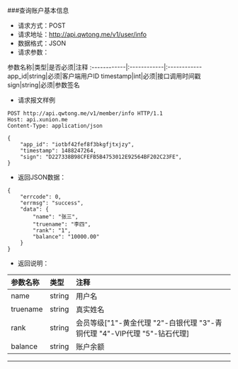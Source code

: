 ###查询账户基本信息
* 请求方式：POST
* 请求地址：http://api.qwtong.me/v1/user/info
* 数据格式：JSON
* 请求参数：

参数名称|类型|是否必须|注释
:------------|:------------|:------------
app_id|string|必须|客户端用户ID
timestamp|int|必须|接口调用时间戳
sign|string|必须|参数签名


* 请求报文样例

```
POST http://api.qwtong.me/v1/member/info HTTP/1.1
Host: api.xunion.me
Content-Type: application/json

{
	"app_id": "iotbf42fef8f3bkgfjtxjzy",
	"timestamp": 1488247264,
	"sign": "D227338B98CFEFB5B4753012E92564BF202C23FE",
}
```

* 返回JSON数据：

```
{
	"errcode": 0,
	"errmsg": "success",
	"data": {
		"name": "张三",
		"truename": "李四",
		"rank": "1",
		"balance": "10000.00"
	}
}
```
* 返回说明：

参数名称|类型|注释
:------------|:------------|:------------
name|string|用户名
truename|string|真实姓名
rank|string|会员等级["1"-黄金代理 "2"-白银代理 "3"-青铜代理 "4"-VIP代理 "5"-钻石代理]
balance|string|账户余额

---